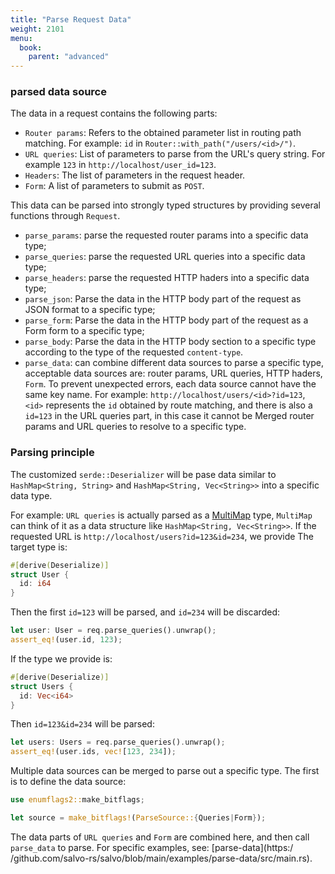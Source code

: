 ```yaml
---
title: "Parse Request Data"
weight: 2101
menu:
  book:
    parent: "advanced"
---
```


### parsed data source

The data in a request contains the following parts:

* ```Router params```: Refers to the obtained parameter list in routing path matching. For example: ```id``` in ```Router::with_path("/users/<id>/")```.
* ```URL queries```: List of parameters to parse from the URL's query string. For example ```123``` in ```http://localhost/user_id=123```.
* ```Headers```: The list of parameters in the request header.
* ```Form```: A list of parameters to submit as ```POST```.

This data can be parsed into strongly typed structures by providing several functions through ```Request```.

* ```parse_params```: parse the requested router params into a specific data type;
* ```parse_queries```: parse the requested URL queries into a specific data type;
* ```parse_headers```: parse the requested HTTP haders into a specific data type;
* ```parse_json```: Parse the data in the HTTP body part of the request as JSON format to a specific type;
* ```parse_form```: Parse the data in the HTTP body part of the request as a Form form to a specific type;
* ```parse_body```: Parse the data in the HTTP body section to a specific type according to the type of the requested ```content-type```.
* ```parse_data```: can combine different data sources to parse a specific type, acceptable data sources are: router params, URL queries, HTTP haders, ```Form```. To prevent unexpected errors, each data source cannot have the same key name. For example: ```http://localhost/users/<id>?id=123```, ```<id>``` represents the ```id``` obtained by route matching, and there is also a ```id=123``` in the URL queries part, in this case it cannot be Merged router params and URL queries to resolve to a specific type.

### Parsing principle

The customized ```serde::Deserializer``` will be pase data similar to ```HashMap<String, String>``` and ```HashMap<String, Vec<String>>``` into a specific data type.

For example: ```URL queries``` is actually parsed as a [MultiMap](https://docs.rs/multimap/latest/multimap/struct.MultiMap.html) type, ```MultiMap``` can think of it as a data structure like ```HashMap<String, Vec<String>>```. If the requested URL is ```http://localhost/users?id=123&id=234```, we provide The target type is:

```rust
#[derive(Deserialize)]
struct User {
  id: i64
}
```

Then the first ```id=123``` will be parsed, and ```id=234``` will be discarded:

```rust
let user: User = req.parse_queries().unwrap();
assert_eq!(user.id, 123);
```

If the type we provide is:

```rust
#[derive(Deserialize)]
struct Users {
  id: Vec<i64>
}
```

Then ```id=123&id=234``` will be parsed:

```rust
let users: Users = req.parse_queries().unwrap();
assert_eq!(user.ids, vec![123, 234]);
```

Multiple data sources can be merged to parse out a specific type. The first is to define the data source:

```rust
use enumflags2::make_bitflags;

let source = make_bitflags!(ParseSource::{Queries|Form});
```

The data parts of ```URL queries``` and ```Form``` are combined here, and then call ```parse_data``` to parse. For specific examples, see: [parse-data](https:/ /github.com/salvo-rs/salvo/blob/main/examples/parse-data/src/main.rs).